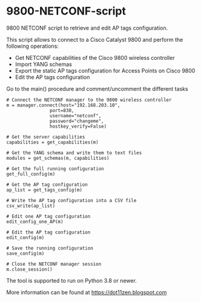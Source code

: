 # 9800-NETCONF-script
9800 NETCONF script to retrieve and edit AP tags configuration.

This script allows to connect to a Cisco Catalyst 9800 and perform the following operations:
* Get NETCONF capabilities of the Cisco 9800 wireless controller
* Import YANG schemas
* Export the static AP tags configuration for Access Points on Cisco 9800
* Edit the AP tags configuration
    
Go to the main() procedure and comment/uncomment the different tasks

    # Connect the NETCONF manager to the 9800 wireless controller
    m = manager.connect(host="192.168.203.10",
                    port=830,
                    username="netconf",
                    password="changeme",
                    hostkey_verify=False)

    # Get the server capabilities
    capabilities = get_capabilities(m)

    # Get the YANG schema and write them to text files
    modules = get_schemas(m, capabilities)

    # Get the full running configuration
    get_full_config(m)

    # Get the AP tag configuration
    ap_list = get_tags_config(m)

    # Write the AP tag configuration into a CSV file
    csv_write(ap_list)

    # Edit one AP tag configuration
    edit_config_one_AP(m)

    # Edit the AP tag configuration
    edit_config(m)

    # Save the running configuration
    save_config(m)

    # Close the NETCONF manager session
    m.close_session()

The tool is supported to run on Python 3.8 or newer. 

More information can be found at https://dot11zen.blogspot.com
